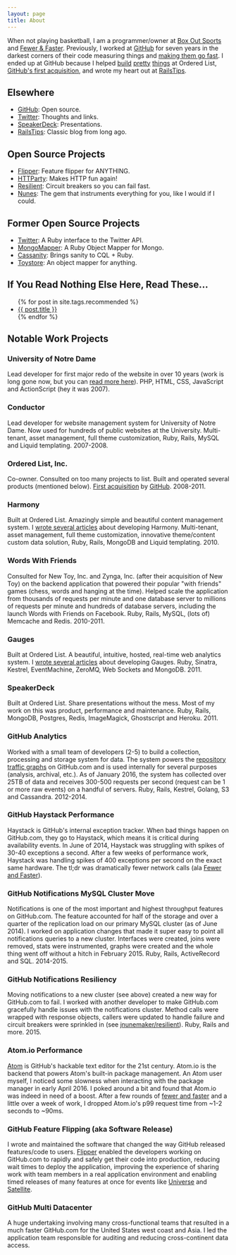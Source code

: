 ```yaml
---
layout: page
title: About
---
```


When not playing basketball, I am a programmer/owner at <a href="https://boxoutsports.com">Box Out Sports</a> and <a href="https://fewerandfaster.com">Fewer & Faster</a>. Previously, I worked at <a href="https://github.com">GitHub</a> for seven years in the darkest corners of their code measuring things and <a href="https://fewerandfaster.com/ethos/">making them go fast</a>. I ended up at GitHub because I helped <a href="https://harmonyapp.com">build</a> <a href="https://gaug.es">pretty</a> <a href="https://speakerdeck.com">things</a> at Ordered List, <a href="https://web.archive.org/web/20180604095616/https://blog.github.com/2011-12-05-ordered-list-is-a-githubber/">GitHub's first acquisition</a>, and wrote my heart out at <a href="http://www.railstips.org">RailsTips</a>.

## Elsewhere

* [GitHub](https://github.com/jnunemaker): Open source.
* [Twitter](https://twitter.com/jnunemaker): Thoughts and links.
* [SpeakerDeck](https://speakerdeck.com/jnunemaker): Presentations.
* [RailsTips](http://railstips.org): Classic blog from long ago.

## Open Source Projects

* <a href="https://github.com/jnunemaker/flipper">Flipper</a>: Feature flipper for ANYTHING.
* <a href="https://github.com/jnunemaker/httparty">HTTParty</a>: Makes HTTP fun again!
* <a href="https://github.com/jnunemaker/resilient">Resilient</a>: Circuit breakers so you can fail fast.
* <a href="https://github.com/jnunemaker/nunes">Nunes</a>: The gem that instruments everything for you, like I would if I could.

## Former Open Source Projects

* <a href="https://github.com/sferik/twitter">Twitter</a>: A Ruby interface to the Twitter API.
* <a href="https://github.com/mongomapper/mongomapper">MongoMapper</a>: A Ruby Object Mapper for Mongo.
* <a href="https://github.com/jnunemaker/cassanity">Cassanity</a>: Brings sanity to CQL + Ruby.
* <a href="https://github.com/jnunemaker/toystore">Toystore</a>: An object mapper for anything.

## If You Read Nothing Else Here, Read These...

<ul>
  {% for post in site.tags.recommended %}
    <li>
      <a href="{{ post.url }}">{{ post.title }}</a>
    </li>
  {% endfor %}
</ul>

## Notable Work Projects

### University of Notre Dame

Lead developer for first major redo of the website in over 10 years (work is long gone now, but you can [read more here](/images/adobe_ndedu_feature.jpg)). PHP, HTML, CSS, JavaScript and ActionScript (hey it was 2007).

### Conductor

Lead developer for website management system for University of Notre Dame. Now used for hundreds of public websites at the University. Multi-tenant, asset management, full theme customization, Ruby, Rails, MySQL and Liquid templating. 2007-2008.

### Ordered List, Inc.

Co-owner. Consulted on too many projects to list. Built and operated several products (mentioned below). [First acquisition](https://github.com/blog/993-ordered-list-is-a-githubber) by [GitHub](https://github.com). 2008-2011.

### Harmony

Built at Ordered List. Amazingly simple and beautiful content management system. I [wrote several articles](http://www.railstips.org/blog/labels/harmony/) about developing Harmony. Multi-tenant, asset management, full theme customization, innovative theme/content custom data solution, Ruby, Rails, MongoDB and Liquid templating. 2010.

### Words With Friends

Consulted for New Toy, Inc. and Zynga, Inc. (after their acquisition of New Toy) on the backend application that powered their popular "with friends" games (chess, words and hanging at the time). Helped scale the application from thousands of requests per minute and one database server to millions of requests per minute and hundreds of database servers, including the launch Words with Friends on Facebook. Ruby, Rails, MySQL, (lots of) Memcache and Redis. 2010-2011.

### Gauges

Built at Ordered List. A beautiful, intuitive, hosted, real-time web analytics system. I [wrote several articles](http://www.railstips.org/blog/labels/gauges/) about developing Gauges. Ruby, Sinatra, Kestrel, EventMachine, ZeroMQ, Web Sockets and MongoDB. 2011.

### SpeakerDeck

Built at Ordered List. Share presentations without the mess. Most of my work on this was product, performance and maintenance. Ruby, Rails, MongoDB, Postgres, Redis, ImageMagick, Ghostscript and Heroku. 2011.

### GitHub Analytics

Worked with a small team of developers (2-5) to build a collection, processing and storage system for data. The system powers the [repository traffic graphs](https://github.com/blog/1672-introducing-github-traffic-analytics) on GitHub.com and is used internally for several purposes (analysis, archival, etc.). As of January 2016, the system has collected over 25TB of data and receives 300-500 requests per second (request can be 1 or more raw events) on a handful of servers. Ruby, Rails, Kestrel, Golang, S3 and Cassandra. 2012-2014.

### GitHub Haystack Performance

Haystack is GitHub's internal exception tracker. When bad things happen on GitHub.com, they go to Haystack, which means it is critical during availability events. In June of 2014, Haystack was struggling with spikes of 30-40 exceptions a second. After a few weeks of performance work, Haystack was handling spikes of 400 exceptions per second on the exact same hardware. The tl;dr was dramatically fewer network calls (ala [Fewer and Faster](/fewer-and-faster/)).

### GitHub Notifications MySQL Cluster Move

Notifications is one of the most important and highest throughput features on GitHub.com. The feature accounted for half of the storage and over a quarter of the replication load on our primary MySQL cluster (as of June 2014). I worked on application changes that made it super easy to point all notifications queries to a new cluster. Interfaces were created, joins were removed, stats were instrumented, graphs were created and the whole thing went off without a hitch in February 2015. Ruby, Rails, ActiveRecord and SQL. 2014-2015.

### GitHub Notifications Resiliency

Moving notifications to a new cluster (see above) created a new way for GitHub.com to fail. I worked with another developer to make GitHub.com gracefully handle issues with the notifications cluster. Method calls were wrapped with response objects, callers were updated to handle failure and circuit breakers were sprinkled in (see [jnunemaker/resilient](https://github.com/jnunemaker/resilient)). Ruby, Rails and more. 2015.

### Atom.io Performance

[Atom](https://atom.io) is GitHub's hackable text editor for the 21st century. Atom.io is the backend that powers Atom's built-in package management. An Atom user myself, I noticed some slowness when interacting with the package manager in early April 2016. I poked around a bit and found that Atom.io was indeed in need of a boost. After a few rounds of [fewer and faster]({{site.url}}/fewer-and-faster/) and a little over a week of work, I dropped Atom.io's p99 request time from ~1-2 seconds to ~90ms.

### GitHub Feature Flipping (aka Software Release)

I wrote and maintained the software that changed the way GitHub released features/code to users. [Flipper](https://github.com/jnunemaker/flipper) enabled the developers working on GitHub.com to rapidly and safely get their code into production, reducing wait times to deploy the application, improving the experience of sharing work with team members in a real application environment and enabling timed releases of many features at once for events like [Universe](https://githubuniverse.com) and [Satellite](https://githubsatellite.com).

### GitHub Multi Datacenter

A huge undertaking involving many cross-functional teams that resulted in a much faster GitHub.com for the United States west coast and Asia. I led the application team responsible for auditing and reducing cross-continent data access.
